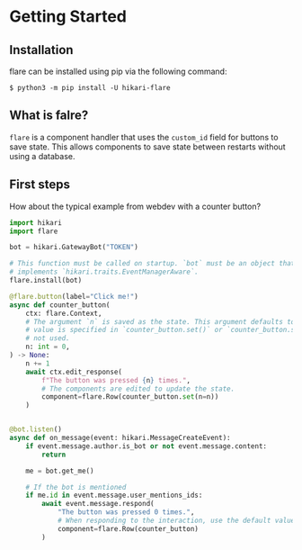 # Getting Started

## Installation

flare can be installed using pip via the following command:

``$ python3 -m pip install -U hikari-flare``

## What is falre?
`flare` is a component handler that uses the `custom_id` field for buttons to save
state. This allows components to save state between restarts without using a
database.


## First steps

How about the typical example from webdev with a counter button?

```python
import hikari
import flare

bot = hikari.GatewayBot("TOKEN")

# This function must be called on startup. `bot` must be an object that
# implements `hikari.traits.EventManagerAware`.
flare.install(bot)

@flare.button(label="Click me!")
async def counter_button(
    ctx: flare.Context,
    # The argument `n` is saved as the state. This argument defaults to 0 if no
    # value is specified in `counter_button.set()` or `counter_button.set()` is
    # not used.
    n: int = 0,
) -> None:
    n += 1
    await ctx.edit_response(
        f"The button was pressed {n} times.",
        # The components are edited to update the state.
        component=flare.Row(counter_button.set(n=n))
    )


@bot.listen()
async def on_message(event: hikari.MessageCreateEvent):
    if event.message.author.is_bot or not event.message.content:
        return

    me = bot.get_me()

    # If the bot is mentioned
    if me.id in event.message.user_mentions_ids:
        await event.message.respond(
            "The button was pressed 0 times.",
            # When responding to the interaction, use the default values.
            component=flare.Row(counter_button)
        )
```
